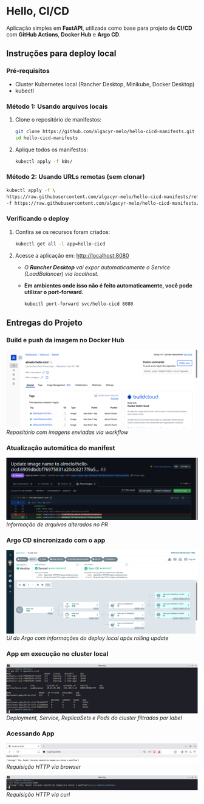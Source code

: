 # Hello, CI/CD

Aplicação simples em **FastAPI**, utilizada como base para projeto de **CI/CD** com **GitHub Actions**, **Docker Hub** e **Argo CD**.

## Instruções para deploy local

### Pré-requisitos

- Cluster Kubernetes local (Rancher Desktop, Minikube, Docker Desktop)
- kubectl

### Método 1: Usando arquivos locais

1. Clone o repositório de manifestos:
    ```bash
    git clone https://github.com/algacyr-melo/hello-cicd-manifests.git
    cd hello-cicd-manifests
    ```

2. Aplique todos os manifestos:
    ```bash
    kubectl apply -f k8s/
    ```

### Método 2: Usando URLs remotas (sem clonar)

```bash
kubectl apply -f \
https://raw.githubusercontent.com/algacyr-melo/hello-cicd-manifests/refs/heads/main/k8s/deployment.yaml \
-f https://raw.githubusercontent.com/algacyr-melo/hello-cicd-manifests/refs/heads/main/k8s/service.yaml
```

### Verificando o deploy

1. Confira se os recursos foram criados:

    ```bash
    kubectl get all -l app=hello-cicd
    ```

2. Acesse a aplicação em: [http://localhost:8080](http://localhost:8080)
    
    - *O **Rancher Desktop** vai expor automaticamente o Service (LoadBalancer) via localhost.*

    - **Em ambientes onde isso não é feito automaticamente, você pode utilizar o port-forward.**
        ```bash
        kubectl port-forward svc/hello-cicd 8080
        ```

## Entregas do Projeto

### Build e push da imagem no Docker Hub

![](./screenshots/dockerhub-repo.png)
*Repositório com imagens enviadas via workflow*

### Atualização automática do manifest

![](./screenshots/pr-files-changed.png)
*Informação de arquivos alterados no PR*

### Argo CD sincronizado com o app

![](./screenshots/argocd-app.png)
*UI do Argo com informações do deploy local após rolling update*

### App em execução no cluster local

![](./screenshots/kubectl-get-all.png)
*Deployment, Service, ReplicaSets e Pods do cluster filtrados por label*

### Acessando App

![](./screenshots/localhost-browser.png)
*Requisição HTTP via browser*

![](./screenshots/localhost-curl.png)
*Requisição HTTP via curl*
